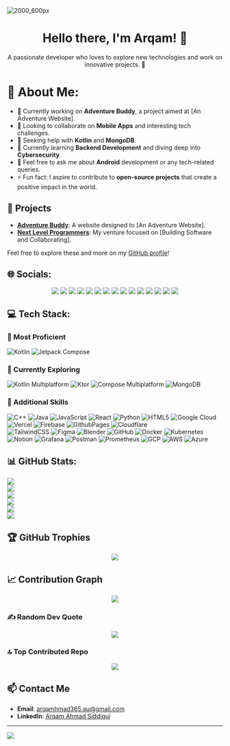 ![2000_600px](https://user-images.githubusercontent.com/62327688/230877301-70600165-5aba-4091-998b-c76af3cf0b27.gif)

<h1 align="center">Hello there, I'm Arqam! 👋</h1>

<p align="center">
  A passionate developer who loves to explore new technologies and work on innovative projects. 🚀
</p>

# 💫 About Me:
- 🔭 Currently working on **Adventure Buddy**, a project aimed at [An Adventure Website].
- 👯 Looking to collaborate on **Mobile Apps** and interesting tech challenges.
- 🤝 Seeking help with **Kotlin** and **MongoDB**.
- 🌱 Currently learning **Backend Development** and diving deep into **Cybersecurity**.
- 💬 Feel free to ask me about **Android** development or any tech-related queries.
- ⚡ Fun fact: I aspire to contribute to **open-source projects** that create a positive impact in the world.

## 🚀 Projects
- **[Adventure Buddy](https://theadventurebuddy.in)**: A website designed to [An Adventure Website]. 
- **[Next Level Programmers](https://github.com/Next-Level-Programmers)**: My venture focused on [Building Software and Collaborating].

Feel free to explore these and more on my [GitHub profile](https://github.com/arqam365)!

## 🌐 Socials:
<p align="center">
  <a href="https://behance.net/arqam365"><img src="https://img.shields.io/badge/Behance-1769ff?logo=behance&logoColor=white"></a> 
  <a href="https://discord.gg/arqam365"><img src="https://img.shields.io/badge/Discord-%237289DA.svg?logo=discord&logoColor=white"></a> 
  <a href="https://facebook.com/arqam365"><img src="https://img.shields.io/badge/Facebook-%231877F2.svg?logo=Facebook&logoColor=white"></a> 
  <a href="https://instagram.com/arqam365"><img src="https://img.shields.io/badge/Instagram-%23E4405F.svg?logo=Instagram&logoColor=white"></a> 
  <a href="https://linkedin.com/in/arqam365"><img src="https://img.shields.io/badge/LinkedIn-%230077B5.svg?logo=linkedin&logoColor=white"></a> 
  <a href="https://medium.com/@arqam365"><img src="https://img.shields.io/badge/Medium-12100E?logo=medium&logoColor=white"></a> 
  <a href="https://pinterest.com/arqam365"><img src="https://img.shields.io/badge/Pinterest-%23E60023.svg?logo=Pinterest&logoColor=white"></a> 
  <a href="https://quora.com/profile/Arqam-Ahmad-9"><img src="https://img.shields.io/badge/Quora-%23B92B27.svg?logo=Quora&logoColor=white"></a> 
  <a href="https://reddit.com/user/arqam365"><img src="https://img.shields.io/badge/Reddit-%23FF4500.svg?logo=Reddit&logoColor=white"></a> 
  <a href="https://stackoverflow.com/users/15816773/arqam-ahmad-siddiqui"><img src="https://img.shields.io/badge/-Stackoverflow-FE7A16?logo=stack-overflow&logoColor=white"></a> 
  <a href="https://twitch.tv/arqam365"><img src="https://img.shields.io/badge/Twitch-%239146FF.svg?logo=Twitch&logoColor=white"></a> 
  <a href="https://x.com/arqam365"><img src="https://img.shields.io/badge/X-black.svg?logo=X&logoColor=white"></a> 
  <a href="https://youtube.com/@arqam365"><img src="https://img.shields.io/badge/YouTube-%23FF0000.svg?logo=YouTube&logoColor=white"></a> 
  <a href="https://codepen.io/arqam365"><img src="https://img.shields.io/badge/Codepen-000000?style=for-the-badge&logo=codepen&logoColor=white"></a> 
  <a href="https://mastodon.social/@arqam365"><img src="https://img.shields.io/badge/-MASTODON-%232B90D9?style=for-the-badge&logo=mastodon&logoColor=white"></a> 
</p>

## 💻 Tech Stack:
### 🌟 Most Proficient
![Kotlin](https://img.shields.io/badge/kotlin-%237F52FF.svg?style=flat&logo=kotlin&logoColor=white)
![Jetpack Compose](https://img.shields.io/badge/Jetpack%20Compose-%2300C3F2.svg?style=flat&logo=jetpack-compose&logoColor=white)

### 🚀 Currently Exploring
![Kotlin Multiplatform](https://img.shields.io/badge/Kotlin%20Multiplatform-%237F52FF.svg?style=flat&logo=kotlin&logoColor=white)
![Ktor](https://img.shields.io/badge/Ktor-%2300C3F2.svg?style=flat&logo=ktor&logoColor=white)
![Compose Multiplatform](https://img.shields.io/badge/Compose%20Multiplatform-%2300C3F2.svg?style=flat&logo=kotlin&logoColor=white)
![MongoDB](https://img.shields.io/badge/MongoDB-%234ea94b.svg?style=flat&logo=mongodb&logoColor=white)

### 🔧 Additional Skills
![C++](https://img.shields.io/badge/c++-%2300599C.svg?style=flat&logo=c%2B%2B&logoColor=white) 
![Java](https://img.shields.io/badge/java-%23ED8B00.svg?style=flat&logo=openjdk&logoColor=white) 
![JavaScript](https://img.shields.io/badge/javascript-%23323330.svg?style=flat&logo=javascript&logoColor=%23F7DF1E) 
![React](https://img.shields.io/badge/react-%2320232a.svg?style=flat&logo=react&logoColor=%2361DAFB)
![Python](https://img.shields.io/badge/python-3670A0?style=flat&logo=python&logoColor=ffdd54) 
![HTML5](https://img.shields.io/badge/html5-%23E34F26.svg?style=flat&logo=html5&logoColor=white) 
![Google Cloud](https://img.shields.io/badge/GoogleCloud-%234285F4.svg?style=flat&logo=google-cloud&logoColor=white) 
![Vercel](https://img.shields.io/badge/vercel-%23000000.svg?style=flat&logo=vercel&logoColor=white) 
![Firebase](https://img.shields.io/badge/firebase-%23039BE5.svg?style=flat&logo=firebase) 
![GithubPages](https://img.shields.io/badge/github%20pages-121013?style=flat&logo=github&logoColor=white) 
![Cloudflare](https://img.shields.io/badge/Cloudflare-F38020?style=flat&logo=Cloudflare&logoColor=white)  
![TailwindCSS](https://img.shields.io/badge/tailwindcss-%2338B2AC.svg?style=flat&logo=tailwind-css&logoColor=white) 
![Figma](https://img.shields.io/badge/figma-%23F24E1E.svg?style=flat&logo=figma&logoColor=white) 
![Blender](https://img.shields.io/badge/blender-%23F5792A.svg?style=flat&logo=blender&logoColor=white) 
![GitHub](https://img.shields.io/badge/github-%23121011.svg?style=flat&logo=github&logoColor=white) 
![Docker](https://img.shields.io/badge/docker-%230db7ed.svg?style=flat&logo=docker&logoColor=white) 
![Kubernetes](https://img.shields.io/badge/kubernetes-%23326ce5.svg?style=flat&logo=kubernetes&logoColor=white) 
![Notion](https://img.shields.io/badge/Notion-%23000000.svg?style=flat&logo=notion&logoColor=white) 
![Grafana](https://img.shields.io/badge/grafana-%23F46800.svg?style=flat&logo=grafana&logoColor=white) 
![Postman](https://img.shields.io/badge/Postman-FF6C37?style=flat&logo=postman&logoColor=white) 
![Prometheus](https://img.shields.io/badge/Prometheus-E6522C?style=flat&logo=Prometheus&logoColor=white) 
![GCP](https://img.shields.io/badge/GCP-%234285F4.svg?style=flat&logo=google-cloud&logoColor=white)
![AWS](https://img.shields.io/badge/AWS-%23FF9900.svg?style=flat&logo=amazon-aws&logoColor=white)
![Azure](https://img.shields.io/badge/Azure-%23008AD7.svg?style=flat&logo=microsoft-azure&logoColor=white)

## 📊 GitHub Stats:
  <img src="https://github-profile-summary-cards.vercel.app/api/cards/profile-details?username=arqam365&theme=merko&hide_border=false&include_all_commits=true&count_private=true&layout=compact&nocache=1"/><br/>
  <img src="https://github-readme-streak-stats.herokuapp.com/?user=arqam365&theme=merko&hide_border=false&include_all_commits=true&count_private=true&nocache=1"/><br/>
   <a href="https://github.com/anuraghazra/github-readme-stats"><img src="https://github-readme-stats.vercel.app/api/wakatime?username=arqam365&theme=merko&hide_border=false&nocache=1"/></a><br/>
  <img src="https://github-readme-stats.vercel.app/api?username=arqam365&theme=merko&hide_border=false&show_icons=true&show=reviews,discussions_started,discussions_answered,prs_merged,prs_merged_percentage&nocache=1"/><br/>
  <img src="https://github-readme-stats.vercel.app/api?username=arqam365&theme=merko&hide_border=false&include_all_commits=true&count_private=true&nocache=1"/><br/>
  <img src="https://github-readme-stats.vercel.app/api/top-langs/?username=arqam365&theme=merko&hide_border=false&include_all_commits=true&count_private=true&layout=compact&nocache=1"/><br/>

## 🏆 GitHub Trophies
<p align="center">
  <img src="https://github-profile-trophy.vercel.app/?username=arqam365&theme=matrix&no-frame=false&no-bg=false&margin-w=4&nocache=1"/>
</p>

## 📈 Contribution Graph
<p align="center">
  <a href="https://github.com/ashutosh00710/github-readme-activity-graph"><img src="https://github-readme-activity-graph.vercel.app/graph?username=arqam365&bg_color=0b0f0b&color=aed53a&line=aed53a&point=1eff00&area=true&hide_border=true&nocache=1"/></a>
</p>

### ✍️ Random Dev Quote
<p align="center">
  <img src="https://quotes-github-readme.vercel.app/api?type=horizontal&theme=merko&nocache=1"/>
</p>

### 🔝 Top Contributed Repo
<p align="center">
  <img src="https://github-contributor-stats.vercel.app/api?username=arqam365&limit=5&theme=merko&combine_all_yearly_contributions=true&nocache=1"/>
</p>

## 📫 Contact Me
- **Email**: [arqamhmad365.au@gmail.com](mailto:arqamahmad365.au@gmail.com)
- **LinkedIn**: [Arqam Ahmad Siddiqui](https://linkedin.com/in/arqam365)

---

[![](https://visitcount.itsvg.in/api?id=arqam365&icon=5&color=5)](https://visitcount.itsvg.in)
